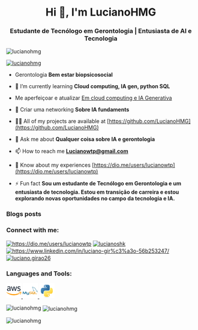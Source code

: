<h1 align="center">Hi 👋, I'm LucianoHMG</h1>
<h3 align="center">Estudante de Tecnólogo em Gerontologia | Entusiasta de AI e Tecnologia</h3>

<p align="left"> <img src="https://komarev.com/ghpvc/?username=lucianohmg&label=Profile%20views&color=0e75b6&style=flat" alt="lucianohmg" /> </p>

<p align="left"> <a href="https://github.com/ryo-ma/github-profile-trophy"><img src="https://github-profile-trophy.vercel.app/?username=lucianohmg" alt="lucianohmg" /></a> </p>

- Gerontologia **Bem estar biopsicosocial**

- 🌱 I’m currently learning **Cloud computing, IA gen, python SQL**

- Me aperfeiçoar e atualizar [Em cloud computing e IA Generativa ](https://azure.microsoft.com/pt-br/free/search/?ef_id=_k_CjwKCAjwxNW2BhAkEiwA24Cm9N6ndwQOu94r9abazlOK0zaNlp-TETuUwkZx873W9LSlt7R16l2SzhoC2V8QAvD_BwE_k_&OCID=AIDcmmzmnb0182_SEM__k_CjwKCAjwxNW2BhAkEiwA24Cm9N6ndwQOu94r9abazlOK0zaNlp-TETuUwkZx873W9LSlt7R16l2SzhoC2V8QAvD_BwE_k_&gad_source=1&gclid=CjwKCAjwxNW2BhAkEiwA24Cm9N6ndwQOu94r9abazlOK0zaNlp-TETuUwkZx873W9LSlt7R16l2SzhoC2V8QAvD_BwE)

- 🤝 Criar uma networking **Sobre IA fundaments**

- 👨‍💻 All of my projects are available at [https://github.com/LucianoHMG](https://github.com/LucianoHMG)

- 💬 Ask me about **Qualquer coisa sobre IA e gerontologia**

- 📫 How to reach me **Lucianowtp@gmail.com**

- 📄 Know about my experiences [https://dio.me/users/lucianowtp](https://dio.me/users/lucianowtp)

- ⚡ Fun fact **Sou um estudante de Tecnólogo em Gerontologia e um entusiasta de tecnologia. Estou em transição de carreira e estou explorando novas oportunidades no campo da tecnologia e IA.**

### Blogs posts
<!-- BLOG-POST-LIST:START -->
<!-- BLOG-POST-LIST:END -->

<h3 align="left">Connect with me:</h3>
<p align="left">
<a href="https://dev.to/https://dio.me/users/lucianowtp" target="blank"><img align="center" src="https://raw.githubusercontent.com/rahuldkjain/github-profile-readme-generator/master/src/images/icons/Social/devto.svg" alt="https://dio.me/users/lucianowtp" height="30" width="40" /></a>
<a href="https://twitter.com/lucianoshk" target="blank"><img align="center" src="https://raw.githubusercontent.com/rahuldkjain/github-profile-readme-generator/master/src/images/icons/Social/twitter.svg" alt="lucianoshk" height="30" width="40" /></a>
<a href="https://linkedin.com/in/https://www.linkedin.com/in/luciano-gir%c3%a3o-56b253247/" target="blank"><img align="center" src="https://raw.githubusercontent.com/rahuldkjain/github-profile-readme-generator/master/src/images/icons/Social/linked-in-alt.svg" alt="https://www.linkedin.com/in/luciano-gir%c3%a3o-56b253247/" height="30" width="40" /></a>
<a href="https://instagram.com/luciano.girao26" target="blank"><img align="center" src="https://raw.githubusercontent.com/rahuldkjain/github-profile-readme-generator/master/src/images/icons/Social/instagram.svg" alt="luciano.girao26" height="30" width="40" /></a>
</p>

<h3 align="left">Languages and Tools:</h3>
<p align="left"> <a href="https://aws.amazon.com" target="_blank" rel="noreferrer"> <img src="https://raw.githubusercontent.com/devicons/devicon/master/icons/amazonwebservices/amazonwebservices-original-wordmark.svg" alt="aws" width="40" height="40"/> </a> <a href="https://www.mysql.com/" target="_blank" rel="noreferrer"> <img src="https://raw.githubusercontent.com/devicons/devicon/master/icons/mysql/mysql-original-wordmark.svg" alt="mysql" width="40" height="40"/> </a> <a href="https://www.python.org" target="_blank" rel="noreferrer"> <img src="https://raw.githubusercontent.com/devicons/devicon/master/icons/python/python-original.svg" alt="python" width="40" height="40"/> </a> </p>

<p><img align="left" src="https://github-readme-stats.vercel.app/api/top-langs?username=lucianohmg&show_icons=true&locale=en&layout=compact" alt="lucianohmg" /></p>

<p>&nbsp;<img align="center" src="https://github-readme-stats.vercel.app/api?username=lucianohmg&show_icons=true&locale=en" alt="lucianohmg" /></p>

<p><img align="center" src="https://github-readme-streak-stats.herokuapp.com/?user=lucianohmg&" alt="lucianohmg" /></p>
